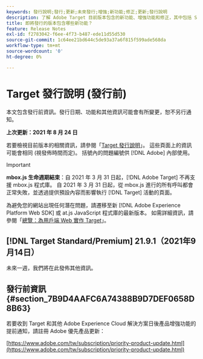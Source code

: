 ```yaml
---
keywords: 發行說明;發行;更新;未來發行;增強;新功能;修正;更新;發行說明
description: 了解 Adobe Target 目前版本包含的新功能、增強功能和修正，其中包括 SDK、API 和 JavaScript 程式庫。
title: 即將發行的版本包含哪些新功能？
feature: Release Notes
exl-id: f2783042-f6ee-4f73-b487-ede11d55d530
source-git-commit: 1c64ee21bd644c5de93a37a6f815f599ade568da
workflow-type: tm+mt
source-wordcount: '0'
ht-degree: 0%

---
```


# Target 發行說明 (發行前)

本文包含發行前資訊。發行日期、功能和其他資訊可能會有所變更，恕不另行通知。

**上次更新：2021 年 8 月 24 日**

若要檢視目前版本的相關資訊，請參閱「[Target 發行說明](release-notes.md)」。 這些頁面上的資訊可能會相同 (視發佈時間而定)。 括號內的問題編號供 [!DNL Adobe] 內部使用。

>[!IMPORTANT]
>
>**mbox.js 生命週期結束**：自 2021 年 3 月 31 日起，[!DNL Adobe Target] 不再支援 mbox.js 程式庫。 自 2021 年 3 月 31 日起，從 mbox.js 進行的所有呼叫都會正常失敗，並透過提供預設內容而影響執行 [!DNL Target] 活動的頁面。
>
>為避免您的網站出現任何潛在問題，請遷移至新 [!DNL Adobe Experience Platform Web SDK] 或 at.js JavaScript 程式庫的最新版本。 如需詳細資訊，請參閱「[總覽：為用戶端 Web 實作 Target](/help/c-implementing-target/c-implementing-target-for-client-side-web/implement-target-for-client-side-web.md)」。

## [!DNL Target Standard/Premium] 21.9.1（2021年9月14日）

未來一週，我們將在此發佈其他資訊。

## 發行前資訊 {#section_7B9D4AAFC6A74388B9D7DEF0658D8B63}

若要收到 Target 和其他 Adobe Experience Cloud 解決方案日後產品增強功能的提前通知，請註冊 Adobe 優先產品更新：

[https://www.adobe.com/tw/subscription/priority-product-update.html](https://www.adobe.com/tw/subscription/priority-product-update.html)
